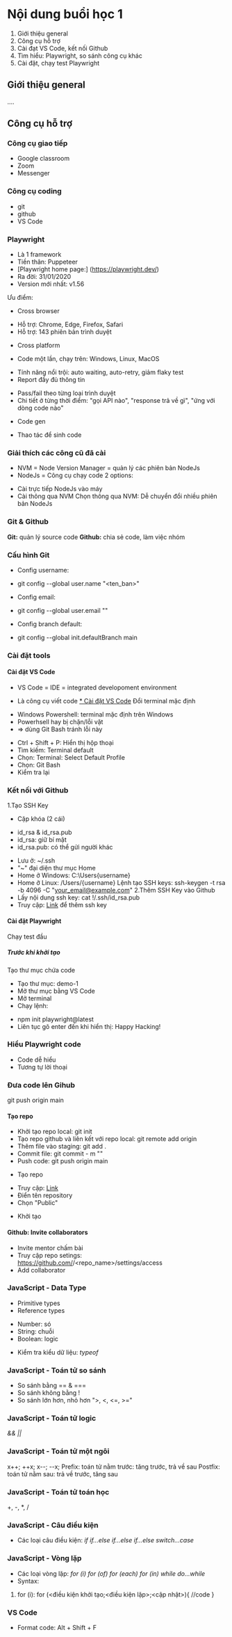 # Nội dung buổi học 1
1. Giới thiệu general
2. Công cụ hỗ trợ
3. Cài đạt VS Code, kết nối Github
4. Tìm hiểu: Playwright, so sánh công cụ khác
5. Cài đặt, chạy test Playwright

## Giới thiệu general
....

## Công cụ hỗ trợ
### Công cụ giao tiếp
- Google classroom
- Zoom
- Messenger

### Công cụ coding
- git
- github
- VS Code

### Playwright
- Là 1 framework
- Tiền thân: Puppeteer
- [Playwright home page:] (https://playwright.dev/) 
- Ra đời: 31/01/2020
- Version mới nhất: v1.56

Ưu điểm:
- Cross browser
 * Hỗ trợ: Chrome, Edge, Firefox, Safari
 * Hỗ trợ: 143 phiên bản trình duyệt
- Cross platform
 * Code một lần, chạy trên: Windows, Linux, MacOS
- Tính năng nổi trội: auto waiting, auto-retry, giảm flaky test
- Report đầy đủ thông tin
 * Pass/fail theo từng loại trình duyệt
 * Chi tiết ở từng thời điểm: "gọi API nào", "response trả về gì", "ứng với dòng code nào"
- Code gen
 * Thao tác để sinh code

### Giải thích các công cũ đã cài
- NVM = Node Version Manager = quản lý các phiên bản NodeJs
- NodeJs = Công cụ chạy code
2 options:
* Cài trực tiếp NodeJs vào máy
* Cài thông qua NVM
Chọn thông qua NVM: Dễ chuyển đổi nhiều phiên bản NodeJs

### Git & Github
**Git:** quản lý source code
**Github:** chia sẻ code, làm việc nhóm

### Cấu hình Git
* Config username:
 - git config --global user.name "<ten_ban>"
* Config email:
 - git config --global user.email "<email cua ban>"
* Config branch default:
 - git config --global init.defaultBranch main

### Cài đặt tools
#### Cài đặt VS Code
* VS Code = IDE = integrated developoment environment
 - Là công cụ viết code
[* Cài đặt VS Code](https://code.visualstudio.com/)
Đổi terminal mặc định
* Windows Powershell: terminal mặc định trên Windows
* Powerhsell hay bị chặn/lỗi vặt
* => dùng Git Bash tránh lỗi này
- Ctrl + Shift + P: Hiển thị hộp thoại
- Tìm kiếm: Terminal default
- Chọn: Terminal: Select Default Profile
- Chọn: Git Bash
- Kiểm tra lại

### Kết nối với Github
1.Tạo SSH Key
* Cặp khóa (2 cái)
 - id_rsa & id_rsa.pub
 - id_rsa: giữ bí mật
 - id_rsa.pub: có thể gửi người khác
* Lưu ở: ~/.ssh
* "~" đại diện thư mục Home
* Home ở Windows: C:\Users\{username}
* Home ở Linux: /Users/{username}
Lệnh tạo SSH keys:
ssh-keygen -t rsa -b 4096 -C "your_email@example.com"
2.Thêm SSH Key vào Github
* Lấy nội dung ssh key: cat !/.ssh/id_rsa.pub
* Truy cập: [Link](https://github.com/settings/ssh/new) để thêm ssh key

#### Cài đặt Playwright
Chạy test đầu
##### Trước khi khởi tạo
Tạo thư mục chứa code
* Tạo thư mục: demo-1
* Mở thư mục bằng VS Code
* Mở terminal
* Chạy lệnh: 
 - npm init playwright@latest
 - Liên tục gõ enter đến khi hiển thị: Happy Hacking!

### Hiểu Playwright code
* Code dễ hiểu
* Tương tự lời thoại

### Đưa code lên Gihub
git push origin main
#### Tạo repo
- Khởi tạo repo local: git init
- Tạo repo github và liên kết với repo local: git remote add origin <url>
- Thêm file vào staging: git add .
- Commit file: git commit - m "<message>"
- Push code: git push origin main
* Tạo repo
 - Truy cập: [Link](https://github.com/new)
 - Điển tên repository
 - Chọn "Public"
* Khởi tạo
#### Github: Invite collaborators
* Invite mentor chấm bài
* Truy cập repo setings: https://github.com/<username>/<repo_name>/settings/access
* Add collaborator

### JavaScript - Data Type
- Primitive types
- Reference types
* Number: só
* String: chuỗi
* Boolean: logic
- Kiểm tra kiểu dữ liệu: *typeof<variable>*

### JavaScript - Toán tử so sánh
- So sánh bằng
== & ===
- So sánh không bằng
!
- So sánh lớn hơn, nhỏ hơn
">, <, <=, >="

### JavaScript - Toán tử logic
*&&*
*||*

### JavaScript - Toán tử một ngôi
x++;
++x;
x--;
--x;
Prefix: toán tử nằm trước: tăng trước, trả về sau
Postfix: toán tử nằm sau: trả về trước, tăng sau

### JavaScript - Toán tử toán học
+, -, *, /

### JavaScript - Câu điều kiện
- Các loại câu điều kiện:
*if*
*if...else*
*if...else if...else*
*switch...case*

### JavaScript - Vòng lặp
- Các loại vòng lặp:
*for (i)*
*for (of)*
*for (each)*
*for (in)*
*while*
*do...while*
- Syntax:
1. for (i):
for (<điều kiện khởi tạo;<điều kiện lặp>;<cập nhật>){
    //code
}

### VS Code
- Format code: Alt + Shift + F